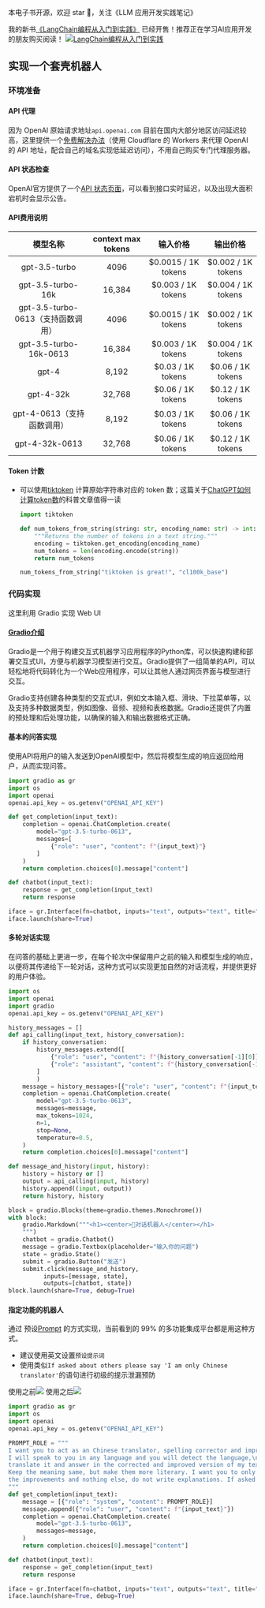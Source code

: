 本电子书开源，欢迎 star 🌟，关注《LLM 应用开发实践笔记》

我的新书[《LangChain编程从入门到实践》](https://u.jd.com/V8pkqFY) 已经开售！推荐正在学习AI应用开发的朋友购买阅读！
[![LangChain编程从入门到实践](../../images/langchain-book.jpg "LangChain编程从入门到实践")](https://u.jd.com/V8pkqFY) 

## 实现一个套壳机器人


### 环境准备
#### API 代理
因为 OpenAI 原始请求地址`api.openai.com` 目前在国内大部分地区访问延迟较高，这里提供一个[免费解决办法](https://github.com/noobnooc/noobnooc/discussions/9)（使用 Cloudflare 的 Workers 来代理 OpenAI 的 API 地址，配合自己的域名实现低延迟访问），不用自己购买专门代理服务器。

#### API 状态检查
OpenAI官方提供了一个[API 状态页面](https://status.openai.com/)，可以看到接口实时延迟，以及出现大面积宕机时会显示公告。

#### API费用说明
|              模型名称              | context max tokens |      输入价格       |      输出价格      |
| :--------------------------------: | :----------------: | :-----------------: | :----------------: |
|           gpt-3.5-turbo            |        4096        | $0.0015 / 1K tokens | $0.002 / 1K tokens |
|         gpt-3.5-turbo-16k          |       16,384       | $0.003 / 1K tokens  | $0.004 / 1K tokens |
| gpt-3.5-turbo-0613（支持函数调用） |        4096        | $0.0015 / 1K tokens | $0.002 / 1K tokens |
|       gpt-3.5-turbo-16k-0613       |       16,384       | $0.003 / 1K tokens  | $0.004 / 1K tokens |
|               gpt-4                |       8,192        |  $0.03 / 1K tokens  | $0.06 / 1K tokens  |
|             gpt-4-32k              |       32,768       |  $0.06 / 1K tokens  | $0.12 / 1K tokens  |
|     gpt-4-0613（支持函数调用）     |       8,192        |  $0.03 / 1K tokens  | $0.06 / 1K tokens  |
|           gpt-4-32k-0613           |       32,768       |  $0.06 / 1K tokens  | $0.12 / 1K tokens  |

#### Token 计数
* 可以使用[tiktoken](https://github.com/openai/tiktoken) 计算原始字符串对应的 token 数；这篇关于[ChatGPT如何计算token数](https://www.zhihu.com/question/594159910/answer/2972923596)的科普文章值得一读
  ```python
  import tiktoken

  def num_tokens_from_string(string: str, encoding_name: str) -> int:
      """Returns the number of tokens in a text string."""
      encoding = tiktoken.get_encoding(encoding_name)
      num_tokens = len(encoding.encode(string))
      return num_tokens

  num_tokens_from_string("tiktoken is great!", "cl100k_base")
  ```

### 代码实现
这里利用 Gradio 实现 Web UI
#### [Gradio介绍](https://gradio.app/quickstart/)
Gradio是一个用于构建交互式机器学习应用程序的Python库，可以快速构建和部署交互式UI，方便与机器学习模型进行交互。Gradio提供了一组简单的API，可以轻松地将代码转化为一个Web应用程序，可以让其他人通过网页界面与模型进行交互。

Gradio支持创建各种类型的交互式UI，例如文本输入框、滑块、下拉菜单等，以及支持多种数据类型，例如图像、音频、视频和表格数据。Gradio还提供了内置的预处理和后处理功能，以确保的输入和输出数据格式正确。

#### 基本的问答实现
使用API将用户的输入发送到OpenAI模型中，然后将模型生成的响应返回给用户，从而实现问答。
```python
import gradio as gr
import os
import openai
openai.api_key = os.getenv("OPENAI_API_KEY")

def get_completion(input_text):
    completion = openai.ChatCompletion.create(
        model="gpt-3.5-turbo-0613",
        messages=[
            {"role": "user", "content": f"{input_text}"}
        ]
    )
    return completion.choices[0].message["content"]

def chatbot(input_text):
    response = get_completion(input_text)
    return response

iface = gr.Interface(fn=chatbot, inputs="text", outputs="text", title="Chatbot", encoding="utf-8")
iface.launch(share=True)
```

#### 多轮对话实现
在问答的基础上更进一步，在每个轮次中保留用户之前的输入和模型生成的响应，以便将其传递给下一轮对话，这种方式可以实现更加自然的对话流程，并提供更好的用户体验。
```python
import os
import openai
import gradio
openai.api_key = os.getenv("OPENAI_API_KEY")

history_messages = []
def api_calling(input_text, history_conversation):
    if history_conversation:
        history_messages.extend([
			{"role": "user", "content": f"{history_conversation[-1][0]}"},
            {"role": "assistant", "content": f"{history_conversation[-1][1]}"}
		]
		)
    message = history_messages+[{"role": "user", "content": f"{input_text}"}]
    completion = openai.ChatCompletion.create(
        model="gpt-3.5-turbo-0613",          
        messages=message,
		max_tokens=1024,
		n=1,
		stop=None,
		temperature=0.5,
    )
    return completion.choices[0].message["content"]

def message_and_history(input, history):
    history = history or []
    output = api_calling(input, history)
    history.append((input, output))
    return history, history

block = gradio.Blocks(theme=gradio.themes.Monochrome())
with block:
    gradio.Markdown("""<h1><center>🤖️对话机器人</center></h1>
    """)
    chatbot = gradio.Chatbot()
    message = gradio.Textbox(placeholder="输入你的问题")
    state = gradio.State()
    submit = gradio.Button("发送")
    submit.click(message_and_history,
          inputs=[message, state],
          outputs=[chatbot, state])
block.launch(share=True, debug=True)
```

#### 指定功能的机器人
通过 预设[Prompt](../ref/prompt.md) 的方式实现，当前看到的 99% 的多功能集成平台都是用这种方式。

- 建议使用英文设置`预设提示词`
- 使用类似`If asked about others please say 'I am only Chinese translator'`的语句进行初级的提示泄漏预防

使用之前![](../images/prompt1.png)
使用之后![](../images/prompt2.png)

```python
import gradio as gr
import os
import openai
openai.api_key = os.getenv("OPENAI_API_KEY")

PROMPT_ROLE = """
I want you to act as an Chinese translator, spelling corrector and improver. \n
I will speak to you in any language and you will detect the language,\n 
translate it and answer in the corrected and improved version of my text, in Chinese.\n 
Keep the meaning same, but make them more literary. I want you to only reply the correction,\n
the improvements and nothing else, do not write explanations. If asked about others please say 'I am only Chinese translator'
"""
def get_completion(input_text):
    message = [{"role": "system", "content": PROMPT_ROLE}]
    message.append({"role": "user", "content": f"{input_text}"})
    completion = openai.ChatCompletion.create(
        model="gpt-3.5-turbo-0613",
        messages=message,
    )
    return completion.choices[0].message["content"]

def chatbot(input_text):
    response = get_completion(input_text)
    return response

iface = gr.Interface(fn=chatbot, inputs="text", outputs="text", title="🤖️中文翻译", encoding="utf-8")
iface.launch(share=True, debug=True)
```

